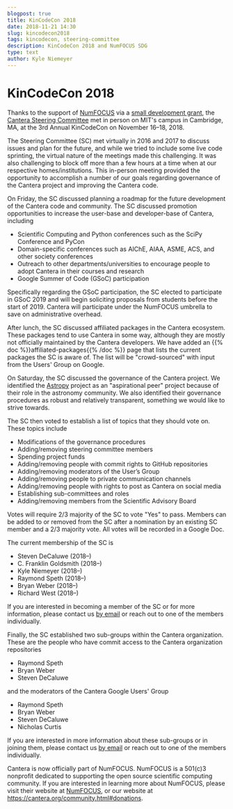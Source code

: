 ```yaml
---
blogpost: true
title: KinCodeCon 2018
date: 2018-11-21 14:30
slug: kincodecon2018
tags: kincodecon, steering-committee
description: KinCodeCon 2018 and NumFOCUS SDG
type: text
author: Kyle Niemeyer
---
```


# KinCodeCon 2018

Thanks to the support of [NumFOCUS] via a
[small development grant](https://numfocus.org/blog/fall-2018-open-source-development-grants),
the [Cantera Steering Committee](/governance.html#current-steering-committee) met in
person on MIT's campus in Cambridge, MA, at the 3rd Annual KinCodeCon on November 16–18, 2018.

<!-- TEASER_END -->

The Steering Committee (SC) met virtually in 2016 and 2017 to discuss issues and plan for the future,
and while we tried to include some live code sprinting, the virtual nature of the meetings made
this challenging. It was also challenging to block off more than a few hours at a time when
at our respective homes/institutions. This in-person meeting provided the opportunity to accomplish
a number of our goals regarding governance of the Cantera project and improving the Cantera code.

On Friday, the SC discussed planning a roadmap for the future development of the
Cantera code and community. The SC discussed promotion opportunities to increase the user-base and
developer-base of Cantera, including

* Scientific Computing and Python conferences such as the SciPy Conference and PyCon
* Domain-specific conferences such as AIChE, AIAA, ASME, ACS, and other society conferences
* Outreach to other departments/universities to encourage people to adopt Cantera in their courses and research
* Google Summer of Code (GSoC) participation

Specifically regarding the GSoC participation, the SC elected to participate in GSoC 2019 and will
begin soliciting proposals from students before the start of 2019. Cantera will participate under
the NumFOCUS umbrella to save on administrative overhead.

After lunch, the SC discussed affiliated packages in the Cantera ecosystem. These packages
tend to use Cantera in some way, although they are mostly not officially maintained by the
Cantera developers. We have added an {{% doc %}}affiliated-packages{{% /doc %}} page that
lists the current packages the SC is aware of. The list will be "crowd-sourced" with input from the
Users' Group on Google.

On Saturday, the SC discussed the governance of the Cantera project. We identified the [Astropy]
project as an "aspirational peer" project because of their role in the astronomy community. We
also identified their governance procedures as robust and relatively transparent, something we
would like to strive towards.

The SC then voted to establish a list of topics that they should vote on. These topics include

* Modifications of the governance procedures
* Adding/removing steering committee members
* Spending project funds
* Adding/removing people with commit rights to GitHub repositories
* Adding/removing moderators of the User’s Group
* Adding/removing people to private communication channels
* Adding/removing people with rights to post as Cantera on social media
* Establishing sub-committees and roles
* Adding/removing members from the Scientific Advisory Board

Votes will require 2/3 majority of the SC to vote "Yes" to pass. Members can be added to or
removed from the SC after a nomination by an existing SC member and a 2/3 majority vote.
All votes will be recorded in a Google Doc.

The current membership of the SC is

* Steven DeCaluwe (2018–)
* C. Franklin Goldsmith (2018–)
* Kyle Niemeyer (2018–)
* Raymond Speth (2018–)
* Bryan Weber (2018–)
* Richard West (2018–)

If you are interested in becoming a member of the SC or for more information, please contact us
[by email](mailto:steering@cantera.org) or reach out to one of the members individually.

Finally, the SC established two sub-groups within the Cantera organization. These are the
people who have commit access to the Cantera organization repositories

* Raymond Speth
* Bryan Weber
* Steven DeCaluwe

and the moderators of the Cantera Google Users' Group

* Raymond Speth
* Bryan Weber
* Steven DeCaluwe
* Nicholas Curtis

If you are interested in more information about these sub-groups or in joining them, please
contact us [by email](mailto:steering@cantera.org) or reach out to one of the members
individually.

Cantera is now officially part of NumFOCUS. NumFOCUS is a 501(c)3 nonprofit dedicated to supporting
the open source scientific computing community. If you are interested in learning more about
NumFOCUS, please visit their website at [NumFOCUS], or our website at https://cantera.org/community.html#donations.

[NumFOCUS]: https://numfocus.org
[Cantera]: https://cantera.org
[Astropy]: http://www.astropy.org

